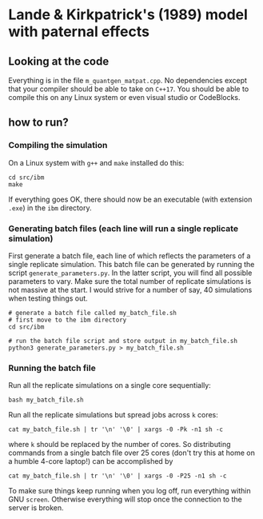 # Lande & Kirkpatrick's (1989) model with paternal effects

## Looking at the code
Everything is in the file `m_quantgen_matpat.cpp`. No dependencies except that your compiler should be able to take on `C++17`. You should be able to compile this on any Linux system or even visual studio or CodeBlocks.

## how to run?

### Compiling the simulation
On a Linux system with `g++` and `make` installed do this:
```
cd src/ibm
make
```
If everything goes OK, there should now be an executable (with extension `.exe`) in the `ibm` directory.

### Generating batch files (each line will run a single replicate simulation)
First generate a batch file, each line of which reflects the parameters of
a single replicate simulation. This batch file can be generated by running 
the script `generate_parameters.py`.
In the latter script, you will find all possible parameters to vary. 
Make sure the total number of replicate simulations is not massive at the start. I would strive for a number of say, 40 simulations when testing things out.

```
# generate a batch file called my_batch_file.sh
# first move to the ibm directory
cd src/ibm 

# run the batch file script and store output in my_batch_file.sh
python3 generate_parameters.py > my_batch_file.sh
```
### Running the batch file
Run all the replicate simulations on a single core sequentially:
```
bash my_batch_file.sh
```

Run all the replicate simulations but spread jobs across `k` cores:
```
cat my_batch_file.sh | tr '\n' '\0' | xargs -0 -Pk -n1 sh -c
```
where `k` should be replaced by the number of cores. So distributing commands from a single batch file over 25 cores (don't try this at home on a humble 4-core laptop!) can be accomplished by
```
cat my_batch_file.sh | tr '\n' '\0' | xargs -0 -P25 -n1 sh -c
```
To make sure things keep running when you log off, run everything within GNU `screen`. Otherwise everything will stop once the connection to the server is broken.
